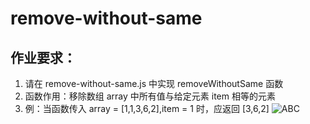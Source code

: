 # remove-without-same
## 作业要求：
1. 请在 remove-without-same.js 中实现 removeWithoutSame 函数
2. 函数作用：移除数组 array 中所有值与给定元素 item 相等的元素
2. 例：当函数传入 array = [1,1,3,6,2],item = 1 时，应返回 [3,6,2]
![ABC](http://www.baidu.com/img/bdlogo.gif) 